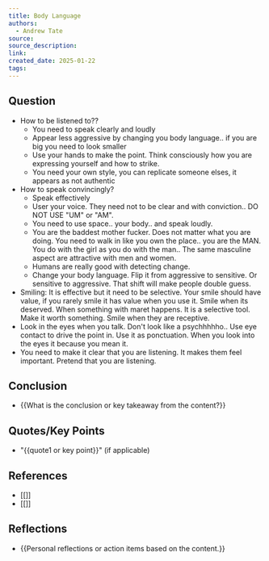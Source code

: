 ```yaml
---
title: Body Language
authors:
  - Andrew Tate
source: 
source_description: 
link: 
created_date: 2025-01-22
tags:
---
```


## Question 
- How to be listened to??
	- You need to speak clearly and loudly 
	- Appear less aggressive by changing you body language.. if you are big you need to look smaller
	- Use your hands to make the point. Think consciously how you are expressing yourself and how to strike.
	- You need your own style, you can replicate someone elses, it appears as not authentic
- How to speak convincingly?
	- Speak effectively
	- User your voice. They need not to be clear and with conviction.. DO NOT USE "UM" or "AM".
	- You need to use space.. your body.. and speak loudly.  
	- You are the baddest mother fucker. Does not matter what you are doing. You need to walk in like you own the place.. you are the MAN. You do with the girl as you do with the man.. The same masculine aspect are attractive with men and women. 
	- Humans are really good with detecting change. 
	- Change your body language. Flip it from aggressive to sensitive. Or sensitive to aggressive. That shift will make people double guess. 
- Smiling: It is effective but it need to be selective. Your smile should have value, if you rarely smile it has value when you use it. Smile when its deserved. When something with maret happens. It is a selective tool. Make it worth something. Smile when they are receptive.
- Look in the eyes when you talk. Don't look like a psychhhhho.. Use eye contact to drive the point in. Use it as ponctuation. When you look into the eyes it because you mean it. 
- You need     to make it clear that you are listening. It makes them feel important. Pretend that you are listening. 
## Conclusion
- {{What is the conclusion or key takeaway from the content?}} 

## Quotes/Key Points 
- "{{quote1 or key point}}" (if applicable) 

## References 
- [[]] 
- [[]] 

## Reflections 
- {{Personal reflections or action items based on the content.}}